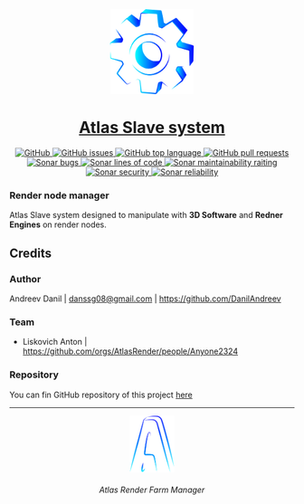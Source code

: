 <a href="#">
    <div align="center">
        <img alt="Atlas slave logo" height="150" src="https://github.com/AtlasRender/atlas-media/blob/main/logos/AtlasSlaveLogo.svg"/>
    </div>
    <div align="center">
        <h1>Atlas Slave system</h1>
    </div>
    <div align="center">
        <img alt="GitHub" src="https://img.shields.io/github/license/AtlasRender/atlas-slave"/>
        <img alt="GitHub issues" src="https://img.shields.io/github/issues-raw/AtlasRender/atlas-slave">
        <img alt="GitHub top language" src="https://img.shields.io/github/languages/top/AtlasRender/atlas-slave">
        <img alt="GitHub pull requests" src="https://img.shields.io/github/issues-pr/AtlasRender/atlas-slave">
    </div>
    <div align="center">
        <img alt="Sonar bugs" src="https://sonarcloud.io/api/project_badges/measure?project=AtlasRender_atlas-slave&metric=bugs"/>
        <img alt="Sonar lines of code" src="https://sonarcloud.io/api/project_badges/measure?project=AtlasRender_atlas-slave&metric=ncloc"/>
        <img alt="Sonar maintainability raiting" src="https://sonarcloud.io/api/project_badges/measure?project=AtlasRender_atlas-slave&metric=sqale_rating"/>
        <img alt="Sonar security" src="https://sonarcloud.io/api/project_badges/measure?project=AtlasRender_atlas-slave&metric=security_rating"/>
        <img alt="Sonar reliability" src="https://sonarcloud.io/api/project_badges/measure?project=AtlasRender_atlas-slave&metric=reliability_rating"/>
    </div>   
</a>

### Render node manager
Atlas Slave system designed to manipulate with __3D Software__ and __Redner Engines__ on render nodes.

## Credits
### Author
Andreev Danil | danssg08@gmail.com | https://github.com/DanilAndreev
### Team
* Liskovich Anton | https://github.com/orgs/AtlasRender/people/Anyone2324
### Repository
You can fin GitHub repository of this project [here](https://github.com/AtlasRender/atlas-slave)

<a>
    <hr/>
    <div align="center">
        <img alt="Atlas Render logo" src="https://github.com/AtlasRender/atlas-media/blob/main/logos/AtlasRenderLogo.svg" height="100" /> 
    </div>
    <div align="center">
        <h6>
            Atlas Render Farm Manager
        </h6>
    </div>
</a>
